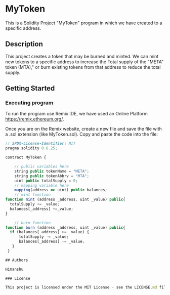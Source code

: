 # MyToken 

This is a Solidity Project "MyToken" program in which we have created to a specific address.

## Description

This project creates a token that may be burned and minted. We can mint new tokens to a specific address to increase the Total supply of the "META" token (MTA)," or burn existing tokens from that address to reduce the total supply.

## Getting Started

### Executing program

To run the program use Remix IDE, we have used an Online Platform https://remix.ethereum.org/.

Once you are on the Remix website, create a new file and save the file with a .sol extension (like MyToken.sol). Copy and paste the code into the file:
```javascript
// SPDX-License-Identifier: MIT
pragma solidity 0.8.25;

contract MyToken {

    // public variables here
    string public tokenName = "META";
    string public tokenAbbrv = "MTA";
    uint public totalSupply = 0;
    // mapping variable here
    mapping(address => uint) public balances;
    // mint function
function mint (address _address, uint _value) public{
  totalSupply += _value;
  balances[_address] +=_value;
}

    // burn function
function burn (address _address, uint _value) public{
  if (balances[_address] >= _value) {
      totalSupply -= _value;
      balances[_address] -= _value;
   }
 }

## Authors

Himanshu

### License

This project is licensed under the MIT License - see the LICENSE.md file for details
